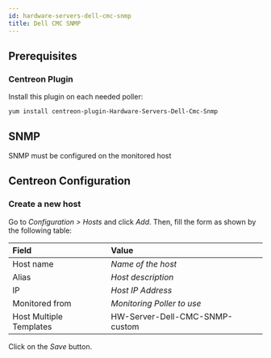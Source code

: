 ```yaml
---
id: hardware-servers-dell-cmc-snmp
title: Dell CMC SNMP
---
```


## Prerequisites

### Centreon Plugin

Install this plugin on each needed poller:

``` shell
yum install centreon-plugin-Hardware-Servers-Dell-Cmc-Snmp
```

## SNMP

SNMP must be configured on the monitored host

## Centreon Configuration

### Create a new host

Go to *Configuration \> Hosts* and click *Add*. Then, fill the form as shown by
the following table:

| Field                                | Value                          |
| :----------------------------------- | :----------------------------- |
| Host name                            | *Name of the host*             |
| Alias                                | *Host description*             |
| IP                                   | *Host IP Address*              |
| Monitored from                       | *Monitoring Poller to use*     |
| Host Multiple Templates              | HW-Server-Dell-CMC-SNMP-custom |

Click on the *Save* button.
